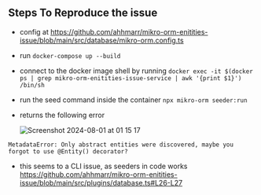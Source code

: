 ## Steps To Reproduce the issue

- config at https://github.com/ahhmarr/mikro-orm-enitities-issue/blob/main/src/database/mikro-orm.config.ts
- run `docker-compose up --build`
- connect to the docker image shell by running `docker exec -it $(docker ps | grep mikro-orm-enitities-issue-service | awk '{print $1}') /bin/sh`
- run the seed command inside the container `npx mikro-orm seeder:run`
- returns the following error
  
  ![Screenshot 2024-08-01 at 01 15 17](https://github.com/user-attachments/assets/4785aff3-b4a7-43e2-9b5b-26f3bdbaac88)

```
MetadataError: Only abstract entities were discovered, maybe you forgot to use @Entity() decorator?
```
- this seems to a CLI issue, as seeders in code works https://github.com/ahhmarr/mikro-orm-enitities-issue/blob/main/src/plugins/database.ts#L26-L27
